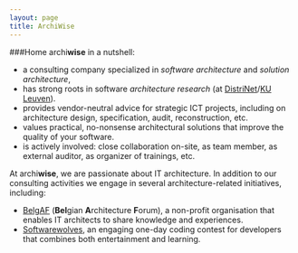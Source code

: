 ```yaml
---
layout: page
title: ArchiWise
---
```


###Home
<span class="archiwise">archi<b>wise</b></span> in a nutshell: 
- a consulting company specialized in <i>software architecture</i> and <i>solution architecture</i>,
- has strong roots in software <i>architecture research</i> (at <a href="http://distrinet.cs.kuleuven.be/" target="_blank">DistriNet</a>/<a href="http://www.kuleuven.be/" target="_blank">KU Leuven</a>).
- provides vendor-neutral advice for strategic ICT projects, including on architecture design, specification, audit, reconstruction, etc. 
- values practical, no-nonsense architectural solutions that improve the quality of your software.
- is actively involved: close collaboration on-site, as team member, as external auditor, as organizer of trainings, etc.

At <span class="archiwise">archi<b>wise</b></span>, we are passionate about IT architecture. In addition to our consulting activities we engage in several architecture-related initiatives, including:
- [BelgAF](http://www.belgaf.be) (<b>Bel</b>gian <b>A</b>rchitecture <b>F</b>orum), a non-profit organisation that enables IT architects to share knowledge and experiences.
- [Softwarewolves](http://www.softwarewolves.net), an engaging one-day coding contest for developers that combines both entertainment and learning.